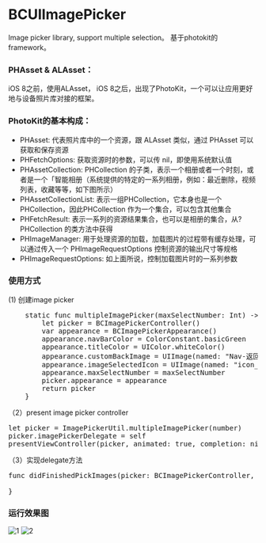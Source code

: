 # BCUIImagePicker
Image picker library, support multiple selection。
基于photokit的framework。

### PHAsset & ALAsset：
iOS 8之前，使用ALAsset， iOS 8之后，出现了PhotoKit，一个可以让应用更好地与设备照片库对接的框架。

### PhotoKit的基本构成：
- PHAsset: 代表照片库中的一个资源，跟 ALAsset 类似，通过 PHAsset 可以获取和保存资源
- PHFetchOptions: 获取资源时的参数，可以传 nil，即使用系统默认值
- PHAssetCollection: PHCollection 的子类，表示一个相册或者一个时刻，或者是一个「智能相册（系统提供的特定的一系列相册，例如：最近删除，视频列表，收藏等等，如下图所示）
- PHAssetCollectionList: 表示一组PHCollection，它本身也是一个PHCollection，因此PHCollection 作为一个集合，可以包含其他集合
- PHFetchResult: 表示一系列的资源结果集合，也可以是相册的集合，从?PHCollection 的类方法中获得
- PHImageManager: 用于处理资源的加载，加载图片的过程带有缓存处理，可以通过传入一个 PHImageRequestOptions 控制资源的输出尺寸等规格
- PHImageRequestOptions: 如上面所说，控制加载图片时的一系列参数

### 使用方式
(1) 创建image picker
<pre>
	static func multipleImagePicker(maxSelectNumber: Int) -> BCImagePickerController {
        let picker = BCImagePickerController()
        var appearance = BCImagePickerAppearance()
        appearance.navBarColor = ColorConstant.basicGreen
        appearance.titleColor = UIColor.whiteColor()
        appearance.customBackImage = UIImage(named: "Nav-返回")
        appearance.imageSelectedIcon = UIImage(named: "icon_selected")
        appearance.maxSelectNumber = maxSelectNumber
        picker.appearance = appearance
        return picker
    }
</pre>
（2）present image picker controller
<pre>
let picker = ImagePickerUtil.multipleImagePicker(number)
picker.imagePickerDelegate = self
presentViewController(picker, animated: true, completion: nil)
</pre>
（3）实现delegate方法
<pre>
func didFinishedPickImages(picker: BCImagePickerController, selectedAssets: [PHAsset]) {

}
</pre>

### 运行效果图
![1](http://utility.uteacher.me/imagepicker2.jpg)
![2](http://utility.uteacher.me/imagepicker1.jpg)

